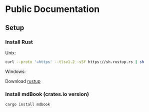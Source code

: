 # Public Documentation

## Setup

### Install Rust

Unix:

```bash
curl --proto '=https' --tlsv1.2 -sSf https://sh.rustup.rs | sh
```

Windows:

Download [rustup](https://static.rust-lang.org/rustup/dist/i686-pc-windows-gnu/rustup-init.exe)

### Install mdBook (crates.io version)

```bash
cargo install mdbook
```




<!--stackedit_data:
eyJoaXN0b3J5IjpbMTE0NzUxMTA2MywxNTE5ODg5ODUxXX0=
-->